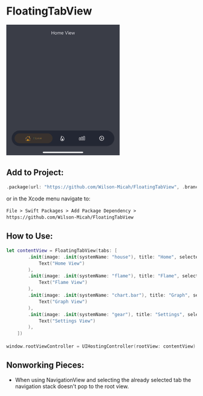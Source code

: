 # FloatingTabView

<img src="Resources/example.gif" alt="TabView Example" width="300"/>

## Add to Project:

```swift
.package(url: "https://github.com/Wilson-Micah/FloatingTabView", .branch("master"))
```

or in the Xcode menu navigate to:

`File > Swift Packages > Add Package Dependency > https://github.com/Wilson-Micah/FloatingTabView`

## How to Use:

```swift
let contentView = FloatingTabView(tabs: [
		.init(image: .init(systemName: "house"), title: "Home", selectedColor: .orange, content: 
			Text("Home View")
		),
		.init(image: .init(systemName: "flame"), title: "Flame", selectedColor: .orange, content:
			Text("Flame View")
		),
		.init(image: .init(systemName: "chart.bar"), title: "Graph", selectedColor: .orange, content:
			Text("Graph View")
		),
		.init(image: .init(systemName: "gear"), title: "Settings", selectedColor: .orange, content:
			Text("Settings View")
		),
	])
	
window.rootViewController = UIHostingController(rootView: contentView)
```

## Nonworking Pieces:
- When using NavigationView and selecting the already selected tab the navigation stack doesn't pop to the root view.

